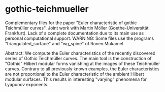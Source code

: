 # gothic-teichmueller
Complementary files for the paper "Euler characteristic of gothic Teichmüller curves".
Joint work with Martin Möller (Goethe-Universität Frankfurt).
Lack of a complete documentation due to its main use as personal computational support.
WARNING: Some files use the programs "triangulated_surface" and "wg_spine" of Ronen Mukamel.

Abstract: We compute the Euler characteristics of the recently discovered series of Gothic Teichmüller curves. The main tool is the construction of "Gothic" Hilbert modular forms vanishing at the images of these Teichmüller curves.
Contrary to all previously known examples, the Euler characteristics are not proportional to the Euler characteristic of the ambient Hilbert modular surfaces. This results in interesting "varying" phenomena for Lyapunov exponents.
